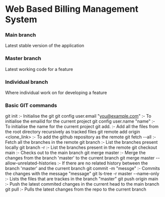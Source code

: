 # Web Based Billing Management System

### Main branch
Latest stable version of the application

### Master branch
Latest working code for a feature

### Individual branch
Where individual work on for developing a feature



### Basic GIT commands
git init :- Initialise the git
git config user.email "you@example.com" :- To initialise the emailid for the current project
git config user.name "name" :- To initialise the name for the current project
git add. :- Add all the files from the root directory recursively as tracked files
git remote add origin <clone_link> :- To add the github repository as the remote
git fetch --all :- Fetch all the branches in the remote
git branch :- List the branches present locally
git branch -r :- List the branches present in the remote
git checkout main :- Checks out to the main branch
git merge master :- Merge the changes from the branch 'master' to the current branch
git merge master --allow-unrelated-histories :- If there are no related history between the branch 'master' and the current branch
git commit -m "messge" :- Commits the changes with the message "message"
git ls-tree -r master --name-only :- Lists the files that are trackes in the branch "master"
git push origin main :- Push the latest commited changes in the current head to the main branch
git pull :- Pulls the latest changes from the repo to the current branch
